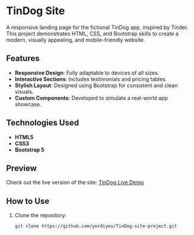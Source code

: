 # TinDog Site

A responsive landing page for the fictional TinDog app, inspired by Tinder. This project demonstrates HTML, CSS, and Bootstrap skills to create a modern, visually appealing, and mobile-friendly website.

## Features
- **Responsive Design**: Fully adaptable to devices of all sizes.
- **Interactive Sections**: Includes testimonials and pricing tables.
- **Stylish Layout**: Designed using Bootstrap for consistent and clean visuals.
- **Custom Components**: Developed to simulate a real-world app showcase.

## Technologies Used
- **HTML5**
- **CSS3**
- **Bootstrap 5**

## Preview
Check out the live version of the site: [TinDog Live Demo](https://yordiyes.github.io/TinDog-site-project/)

## How to Use
1. Clone the repository:
   ```bash
   git clone https://github.com/yordiyes/TinDog-site-project.git
